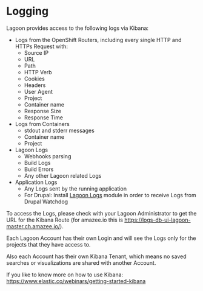 # Logging

Lagoon provides access to the following logs via Kibana:

- Logs from the OpenShift Routers, including every single HTTP and HTTPs Request with:
    - Source IP
    - URL
    - Path
    - HTTP Verb
    - Cookies
    - Headers
    - User Agent
    - Project
    - Container name
    - Response Size
    - Response Time
- Logs from Containers
    - stdout and stderr messages
    - Container name
    - Project
- Lagoon Logs
    - Webhooks parsing
    - Build Logs
    - Build Errors
    - Any other Lagoon related Logs
- Application Logs
    - Any Logs sent by the running application
    - For Drupal: Install [Lagoon Logs](https://www.drupal.org/project/lagoon_logs) module in order to receive Logs from Drupal Watchdog


To access the Logs, please check with your Lagoon Administrator to get the URL for the Kibana Route (for amazee.io this is <https://logs-db-ui-lagoon-master.ch.amazee.io/>).

Each Lagoon Account has their own Login and will see the Logs only for the projects that they have access to.

Also each Account has their own Kibana Tenant, which means no saved searches or visualizations are shared with another Account.

If you like to know more on how to use Kibana: <https://www.elastic.co/webinars/getting-started-kibana>
